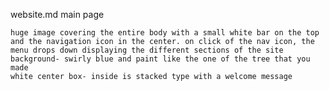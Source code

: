 website.md
main page
	
	huge image covering the entire body with a small white bar on the top and the navigation icon in the center. on click of the nav icon, the menu drops down displaying the different sections of the site
	background- swirly blue and paint like the one of the tree that you made
	white center box- inside is stacked type with a welcome message